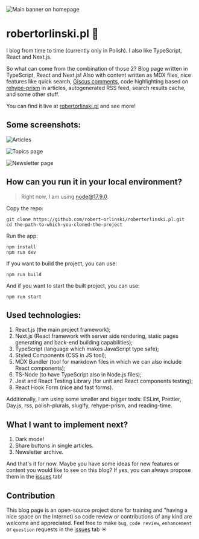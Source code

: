 ![](/mockups/start.jpg?raw=true 'Main banner on homepage')

# robertorlinski.pl 🚀

I blog from time to time (currently only in Polish). I also like TypeScript, React and Next.js.

So what can come from the combination of those 2? Blog page written in TypeScript, React and Next.js! Also with content written as MDX files, nice features like quick search, [Giscus comments](https://github.com/giscus/giscus), code highlighting based on [rehype-prism](https://github.com/mapbox/rehype-prism) in articles, autogenerated RSS feed, search results cache, and some other stuff.

You can find it live at [robertorlinski.pl](https://robertorlinski.pl/) and see more!

## Some screenshots:

![](/mockups/articles.jpg?raw=true 'Articles')

![](/mockups/topics.jpg?raw=true 'Topics page')

![](/mockups/newsletter.jpg?raw=true 'Newsletter page')

## How can you run it in your local environment?

> Right now, I am using node@17.9.0.

Copy the repo:

```
git clone https://github.com/robert-orlinski/robertorlinski.pl.git
cd the-path-to-which-you-cloned-the-project
```

Run the app:

```
npm install
npm run dev
```

If you want to build the project, you can use:

```
npm run build
```

And if you want to start the built project, you can use:

```
npm run start
```

## Used technologies:

1. React.js (the main project framework);
2. Next.js (React framework with server side rendering, static pages generating and back-end building capabilities);
3. TypeScript (language which makes JavaScript type safe);
4. Styled Components (CSS in JS tool);
5. MDX Bundler (tool for markdown files in which we can also include React components);
6. TS-Node (to have TypeScript also in Node.js files);
7. Jest and React Testing Library (for unit and React components testing);
8. React Hook Form (nice and fast forms).

Additionally, I am using some smaller and bigger tools: ESLint, Prettier, Day.js, rss, polish-plurals, slugify, rehype-prism, and reading-time.

## What I want to implement next?

1. Dark mode!
2. Share buttons in single articles.
3. Newsletter archive.

And that's it for now. Maybe you have some ideas for new features or content you would like to see on this blog? If yes, you can always propose them in the [issues](https://github.com/robert-orlinski/robertorlinski.pl/issues) tab!

## Contribution

This blog page is an open-source project done for training and "having a nice space on the Internet) so code review or contributions of any kind are welcome and appreciated. Feel free to make `bug`, `code review`, `enhancement` or `question` requests in the [issues](https://github.com/robert-orlinski/robertorlinski.pl/issues) tab ☀️
